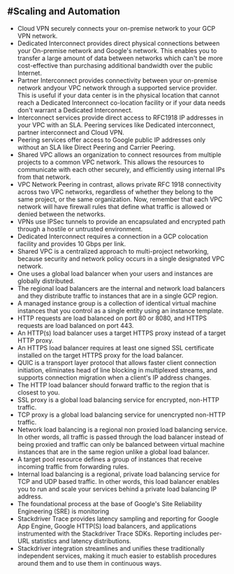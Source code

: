 #Scaling and Automation
---
* Cloud VPN securely connects your on-premise network to your GCP VPN network.
* Dedicated Interconnect provides direct physical connections between your On-premise network and Google's network. This enables you to transfer a large amount of data between networks which can't be more cost-effective than purchasing additional bandwidth over the public Internet.
* Partner Interconnect provides connectivity between your on-premise network andyour VPC network through a supported service provider. This is useful if your data center is in the physical location that cannot reach a Dedicated Interconnect co-location facility or if your data needs don't warrant a Dedicated Interconnect.
* Interconnect services provide direct access to RFC1918 IP addresses in your VPC with an SLA. Peering services like Dedicated interconnect, partner interconnect and Cloud VPN.
* Peering services offer access to Google public IP addresses only without an SLA like Direct Peering and Carrier Peering.
* Shared VPC allows an organization to connect resources from multiple projects to a common VPC network. This allows the resources to communicate with each other securely, and efficiently using internal IPs from that network.
* VPC Network Peering in contrast, allows private RFC 1918 connectivity across two VPC networks, regardless of whether they belong to the same project, or the same organization. Now, remember that each VPC network will have firewall rules that define what traffic is allowed or denied between the networks.
* VPNs use IPSec tunnels to provide an encapsulated and encrypted path through a hostile or untrusted environment.
* Dedicated Interconnect requires a connection in a GCP colocation facility and provides 10 Gbps per link.
* Shared VPC is a centralized approach to multi-project networking, because security and network policy occurs in a single designated VPC network.
* One uses a global load balancer when your users and instances are globally distributed. 
* The regional load balancers are the internal and network load balancers and they distribute traffic to instances that are in a single GCP region.
* A managed instance group is a collection of identical virtual machine instances that you control as a single entity using an instance template.
* HTTP requests are load balanced on port 80 or 8080, and HTTPS requests are load balanced on port 443.
* An HTTP(s) load balancer uses a target HTTPS proxy instead of a target HTTP proxy. 
* An HTTPS load balancer requires at least one signed SSL certificate installed on the target HTTPS proxy for the load balancer.
* QUIC is a transport layer protocol that allows faster client connection initiation, eliminates head of line blocking in multiplexed streams, and supports connection migration when a client's IP address changes.
* The HTTP load balancer should forward traffic to the region that is closest to you.
* SSL proxy is a global load balancing service for encrypted, non-HTTP traffic.
* TCP proxy is a global load balancing service for unencrypted non-HTTP traffic.
* Network load balancing is a regional non proxied load balancing service. In other words, all traffic is passed through the load balancer instead of being proxied and traffic can only be balanced between virtual machine instances that are in the same region unlike a global load balancer. 
* A target pool resource defines a group of instances that receive incoming traffic from forwarding rules. 
* Internal load balancing is a regional, private load balancing service for TCP and UDP based traffic. In other words, this load balancer enables you to run and scale your services behind a private load balancing IP address.
* The foundational process at the base of Google's Site Reliability Engineering (SRE) is monitoring
* Stackdriver Trace provides latency sampling and reporting for Google App Engine, Google HTTP(S) load balancers, and applications instrumented with the Stackdriver Trace SDKs. Reporting includes per-URL statistics and latency distributions.
* Stackdriver integration streamlines and unifies these traditionally independent services, making it much easier to establish procedures around them and to use them in continuous ways.
